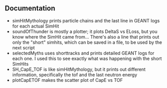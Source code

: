 ## Documentation

  * simHitMythology prints particle chains and the last line in GEANT logs for each actual SimHit
  * soundOfThunder is mostly a plotter; it plots DeltaS vs ELoss, but you know where the SimHit came from... There's also a line that prints out only the "short" simhits, which can be saved in a file, to be used by the next script
  * selectedMyths uses shorttracks and prints detailed GEANT logs for each one. I used this to see exactly what was happening with the short SimHits
  * SH_CapE_TOF is like simHitMythology, but it prints out different information, specifically the tof and the last neutron energy
  * plotCapETOF makes the scatter plot of CapE vs TOF
